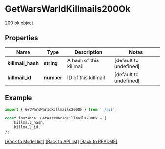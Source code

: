 # GetWarsWarIdKillmails200Ok

200 ok object

## Properties

Name | Type | Description | Notes
------------ | ------------- | ------------- | -------------
**killmail_hash** | **string** | A hash of this killmail | [default to undefined]
**killmail_id** | **number** | ID of this killmail | [default to undefined]

## Example

```typescript
import { GetWarsWarIdKillmails200Ok } from './api';

const instance: GetWarsWarIdKillmails200Ok = {
    killmail_hash,
    killmail_id,
};
```

[[Back to Model list]](../README.md#documentation-for-models) [[Back to API list]](../README.md#documentation-for-api-endpoints) [[Back to README]](../README.md)
